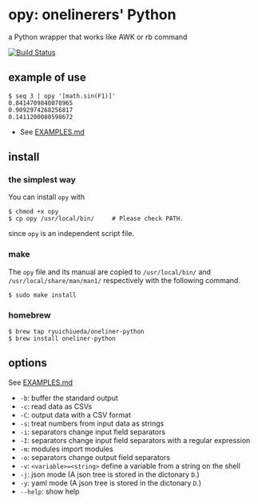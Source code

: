 # opy: onelinerers' Python

 a Python wrapper that works like AWK or rb command

[![Build Status](https://travis-ci.org/ryuichiueda/opy.svg?branch=master)](https://travis-ci.org/ryuichiueda/opy)

## example of use

```
$ seq 3 | opy '[math.sin(F1)]'
0.8414709848078965
0.9092974268256817
0.1411200080598672
```

* See [EXAMPLES.md](./EXAMPLES.md)

## install

### the simplest way

You can install `opy` with 

```
$ chmod +x opy
$ cp opy /usr/local/bin/     # Please check PATH.
```

since `opy` is an independent script file.

### make

The `opy` file and its manual are copied to `/usr/local/bin/` and `/usr/local/share/man/man1/` respectively with the following command.

```
$ sudo make install
```


### homebrew

```
$ brew tap ryuichiueda/oneliner-python
$ brew install oneliner-python
```

## options

See [EXAMPLES.md](./EXAMPLES.md)

* `-b`: buffer the standard output
* `-c`: read data as CSVs
* `-C`: output data with a CSV format
* `-s`: treat numbers from input data as strings
* `-i`: separators change input field separators
* `-I`: separators change input field separators with a regular expression
* `-m`: modules import modules
* `-o`: separators change output field separators
* `-v`: `<variable>=<string>` define a variable from a string on the shell
* `-j`: json mode (A json tree is stored in the dictonary `D`.)
* `-y`: yaml mode (A json tree is stored in the dictonary `D`.)
* `--help`: show help


